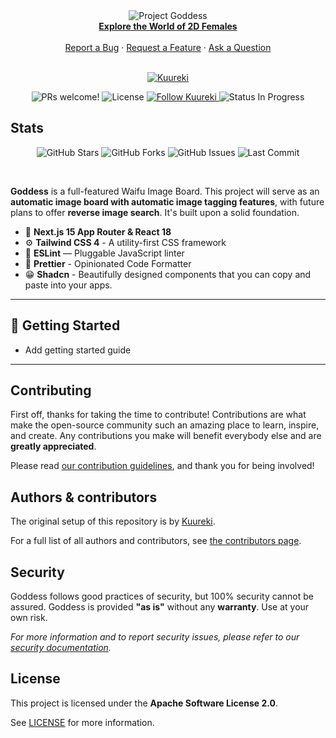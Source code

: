 <div align="center">
 <img src="https://img.shields.io/badge/Project-Goddess-8A2BE2?style=for-the-badge&labelColor=000000" alt="Project Goddess" />
 <br />
  <a href="/about"><strong>Explore the World of 2D Females</strong></a>
  <br />
  <br />
  <a href="https://github.com/Kuureki/Goddess/issues/new?assignees=&labels=bug&template=01_BUG_REPORT.md&title=bug%3A+">Report a Bug</a>
  ·
  <a href="https://github.com/Kuureki/Goddess/issues/new?assignees=&labels=enhancement&template=02_FEATURE_REQUEST.md&title=feat%3A+">Request a Feature</a>
  · <a href="https://github.com/Kuureki/Goddess/discussions">Ask a Question</a>
  <br />
  <br />
</div>

<p align="center">
  <a href="https://github.com/Kuureki/">
    <img src="https://img.shields.io/badge/Kuureki-black?style=for-the-badge&logo=github&labelColor=000000" alt="Kuureki" />
  </a>

  <div align="center">
  <img src="https://img.shields.io/static/v1?label=PRs&message=welcome&style=for-the-badge&color=8A2BE2&labelColor=000000" alt="PRs welcome!" />
  <img alt="License" src="https://img.shields.io/github/license/Kuureki/Goddess?style=for-the-badge&color=8A2BE2&labelColor=000000">
  <a href="https://twitter.com/intent/follow?screen_name=Kuureki">
    <img src="https://img.shields.io/twitter/follow/Kuureki?style=for-the-badge&color=8A2BE2&labelColor=000000" alt="Follow Kuureki" />
  </a>
  <img src="https://img.shields.io/badge/Status-In%20Progress-8A2BE2?style=for-the-badge&labelColor=000000" alt="Status In Progress" />
  </div>
</p>

## Stats

<p align="center">
  <img src="https://img.shields.io/github/stars/Kuureki/Goddess?style=for-the-badge&color=8A2BE2&labelColor=000000" alt="GitHub Stars" />
  <img src="https://img.shields.io/github/forks/Kuureki/Goddess?style=for-the-badge&color=8A2BE2&labelColor=000000" alt="GitHub Forks" />
  <img src="https://img.shields.io/github/issues/Kuureki/Goddess?style=for-the-badge&color=8A2BE2&labelColor=000000" alt="GitHub Issues" />
  <img src="https://img.shields.io/github/last-commit/Kuureki/Goddess?style=for-the-badge&color=8A2BE2&labelColor=000000" alt="Last Commit" />
</p>

<br>

**Goddess** is a full-featured Waifu Image Board. This project will serve as an **automatic image board with automatic image tagging features**, with future plans to offer **reverse image search**. It's built upon a solid foundation.

- 🚀 **Next.js 15 App Router & React 18**
- ⚙️ **Tailwind CSS 4** - A utility-first CSS framework
- 📏 **ESLint** — Pluggable JavaScript linter
- 💖 **Prettier** - Opinionated Code Formatter
- 😁 **Shadcn** - Beautifully designed components that you can copy and paste into your apps.

---

## 🚀 Getting Started

- Add getting started guide

---

## Contributing

First off, thanks for taking the time to contribute! Contributions are what make the open-source community such an amazing place to learn, inspire, and create. Any contributions you make will benefit everybody else and are **greatly appreciated**.

Please read [our contribution guidelines](docs/CONTRIBUTING.md), and thank you for being involved!

## Authors & contributors

The original setup of this repository is by [Kuureki](https://github.com/Kuureki).

For a full list of all authors and contributors, see [the contributors page](https://github.com/Kuureki/Goddess/contributors).

## Security

Goddess follows good practices of security, but 100% security cannot be assured.
Goddess is provided **"as is"** without any **warranty**. Use at your own risk.

_For more information and to report security issues, please refer to our [security documentation](docs/SECURITY.md)._

## License

This project is licensed under the **Apache Software License 2.0**.

See [LICENSE](LICENSE) for more information.
